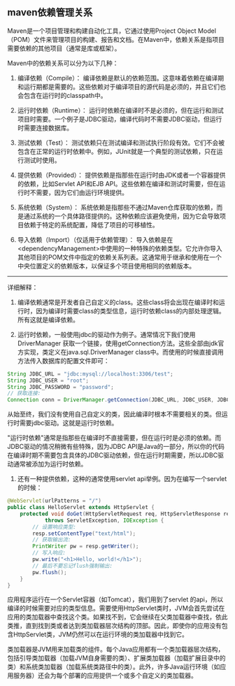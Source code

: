 ## maven依赖管理关系
Maven是一个项目管理和构建自动化工具，它通过使用Project Object Model（POM）文件来管理项目的构建、报告和文档。在Maven中，依赖关系是指项目需要依赖的其他项目（通常是库或框架）。

Maven中的依赖关系可以分为以下几种：

1. 编译依赖（Compile）：
编译依赖是默认的依赖范围。这意味着依赖在编译期和运行期都是需要的。这些依赖对于编译项目的源代码是必须的，并且它们也会包含在运行时的classpath中。

1. 运行时依赖（Runtime）：
运行时依赖在编译时不是必须的，但在运行和测试项目时需要。一个例子是JDBC驱动，编译代码时不需要JDBC驱动，但运行时需要连接数据库。

1. 测试依赖（Test）：
测试依赖只在测试编译和测试执行阶段有效。它们不会被包含在正常的运行时依赖中。例如，JUnit就是一个典型的测试依赖，只在运行测试时使用。

1. 提供依赖（Provided）：
提供依赖是指那些在运行时由JDK或者一个容器提供的依赖，比如Servlet API和EJB API。这些依赖在编译和测试时需要，但在运行时不需要，因为它们由运行环境提供。

1. 系统依赖（System）：
系统依赖是指那些不通过Maven仓库获取的依赖，而是通过系统的一个具体路径提供的。这种依赖应该避免使用，因为它会导致项目依赖于特定的系统配置，降低了项目的可移植性。

1. 导入依赖（Import）（仅适用于依赖管理）：
导入依赖是在\<dependencyManagement>中使用的一种特殊的依赖类型。它允许你导入其他项目的POM文件中指定的依赖关系列表。这通常用于继承和使用在一个中央位置定义的依赖版本，以保证多个项目使用相同的依赖版本。

---
详细解释：  
1. 编译依赖通常是开发者自己自定义的class。这些class将会出现在编译时和运行时，因为编译时需要class的类型信息，运行时依赖class的内部处理逻辑。所有这就是编译依赖。

2. 运行时依赖，一般使用jdbc的驱动作为例子。通常情况下我们使用DriverManager 获取一个链接，使用getConnection方法。这些全部由jdk官方实现，类定义在java.sql.DriverManager class中。而使用的时候直接调用方法传入数据库的配置文件即可：

```java
String JDBC_URL = "jdbc:mysql://localhost:3306/test";
String JDBC_USER = "root";
String JDBC_PASSWORD = "password";
// 获取连接:
Connection conn = DriverManager.getConnection(JDBC_URL, JDBC_USER, JDBC_PASSWORD);
```
从始至终，我们没有使用自己自定义的类，因此编译时根本不需要相关的类。但运行时需要jdbc驱动。这就是运行时依赖。

"运行时依赖"通常是指那些在编译时不直接需要，但在运行时是必须的依赖。而JDBC驱动的情况稍微有些特殊，因为JDBC API是Java的一部分，所以你的代码在编译时期不需要包含具体的JDBC驱动依赖，但在运行时期需要，所以JDBC驱动通常被添加为运行时依赖。

1. 还有一种提供依赖，这种的通常使用servlet api举例。因为在编写一个servlet的时候：
```java
@WebServlet(urlPatterns = "/")
public class HelloServlet extends HttpServlet {
    protected void doGet(HttpServletRequest req, HttpServletResponse resp)
            throws ServletException, IOException {
        // 设置响应类型:
        resp.setContentType("text/html");
        // 获取输出流:
        PrintWriter pw = resp.getWriter();
        // 写入响应:
        pw.write("<h1>Hello, world!</h1>");
        // 最后不要忘记flush强制输出:
        pw.flush();
    }
}
```
应用程序运行在一个Servlet容器（如Tomcat），我们用到了servlet 的api，所以编译的时候需要对应的类型信息。需要使用HttpServlet类时，JVM会首先尝试在应用的类加载器中查找这个类。如果找不到，它会继续在父类加载器中查找，依此类推，直到找到类或者达到类加载器层次结构的顶部。因此，即使你的应用没有包含HttpServlet类，JVM仍然可以在运行环境的类加载器中找到它。

类加载器是JVM用来加载类的组件。每个Java应用都有一个类加载器层次结构，包括引导类加载器（加载JVM自身需要的类）、扩展类加载器（加载扩展目录中的类）和系统类加载器（加载系统类路径中的类）。此外，许多Java运行环境（如应用服务器）还会为每个部署的应用提供一个或多个自定义的类加载器。